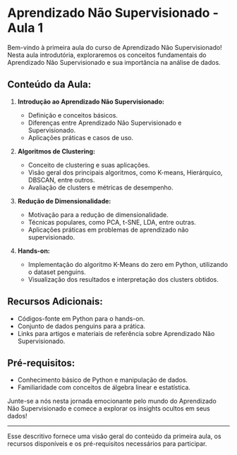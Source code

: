 # Aprendizado Não Supervisionado - Aula 1

Bem-vindo à primeira aula do curso de Aprendizado Não Supervisionado! Nesta aula introdutória, exploraremos os conceitos fundamentais do Aprendizado Não Supervisionado e sua importância na análise de dados.

## Conteúdo da Aula:
1. **Introdução ao Aprendizado Não Supervisionado:**
   - Definição e conceitos básicos.
   - Diferenças entre Aprendizado Não Supervisionado e Supervisionado.
   - Aplicações práticas e casos de uso.

2. **Algoritmos de Clustering:**
   - Conceito de clustering e suas aplicações.
   - Visão geral dos principais algoritmos, como K-means, Hierárquico, DBSCAN, entre outros.
   - Avaliação de clusters e métricas de desempenho.

3. **Redução de Dimensionalidade:**
   - Motivação para a redução de dimensionalidade.
   - Técnicas populares, como PCA, t-SNE, LDA, entre outras.
   - Aplicações práticas em problemas de aprendizado não supervisionado.

4. **Hands-on:**
   - Implementação do algoritmo K-Means do zero em Python, utilizando o dataset penguins.
   - Visualização dos resultados e interpretação dos clusters obtidos.

## Recursos Adicionais:
- Códigos-fonte em Python para o hands-on.
- Conjunto de dados penguins para a prática.
- Links para artigos e materiais de referência sobre Aprendizado Não Supervisionado.

## Pré-requisitos:
- Conhecimento básico de Python e manipulação de dados.
- Familiaridade com conceitos de álgebra linear e estatística.

Junte-se a nós nesta jornada emocionante pelo mundo do Aprendizado Não Supervisionado e comece a explorar os insights ocultos em seus dados!

---

Esse descritivo fornece uma visão geral do conteúdo da primeira aula, os recursos disponíveis e os pré-requisitos necessários para participar.
